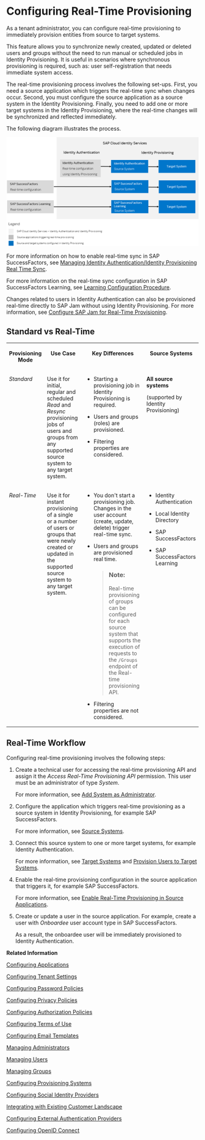 <!-- loio617dd4b247e94ea682d528d61e0cb522 -->

# Configuring Real-Time Provisioning

As a tenant administrator, you can configure real-time provisioning to immediately provision entities from source to target systems.

This feature allows you to synchronize newly created, updated or deleted users and groups without the need to run manual or scheduled jobs in Identity Provisioning. It is useful in scenarios where synchronous provisioning is required, such as: user self-registration that needs immediate system access.

The real-time provisioning process involves the following set-ups. First, you need a source application which triggers the real-time sync when changes occur. Second, you must configure the source application as a source system in the Identity Provisioning. Finally, you need to add one or more target systems in the Identity Provisioning, where the real-time changes will be synchronized and reflected immediately.

The following diagram illustrates the process.

![](images/Real-Time_Provisioning-New_8bb84c3.png)

For more information on how to enable real-time sync in SAP SuccessFactors, see [Managing Identity Authentication/Identity Provisioning Real Time Sync](https://help.sap.com/docs/SAP_SUCCESSFACTORS_PLATFORM/534356acc0ab4b0e8977ebfb2eb432f7/08bc4985a894495a9a92d8ec1549d43b.html?version=Latest).

For more information on the real-time sync configuration in SAP SuccessFactors Learning, see [Learning Configuration Procedure](https://help.sap.com/docs/SAP_SUCCESSFACTORS_LEARNING/82cf7c83c7db42a8aa1d3bbdbc39e93d/3f29058a9dfe4ce38a3c774fbdf5339b.html?version=Latest).

Changes related to users in Identity Authentication can also be provisioned real-time directly to SAP Jam without using Identity Provisioning. For more information, see [Configure SAP Jam for Real-Time Provisioning](configure-sap-jam-for-real-time-provisioning-a923427.md).



<a name="loio617dd4b247e94ea682d528d61e0cb522__section_nkh_qb5_53b"/>

## Standard vs Real-Time


<table>
<tr>
<th valign="top">

Provisioning Mode

</th>
<th valign="top">

Use Case

</th>
<th valign="top">

Key Differences

</th>
<th valign="top">

Source Systems

</th>
</tr>
<tr>
<td valign="top">

*Standard* 

</td>
<td valign="top">

Use it for initial, regular and scheduled *Read* and *Resync* provisioning jobs of users and groups from any supported source system to any target system.

</td>
<td valign="top">

-   Starting a provisioning job in Identity Provisioning is required.

-   Users and groups \(roles\) are provisioned.

-   Filtering properties are considered.




</td>
<td valign="top">

**All source systems**

\(supported by Identity Provisioning\)

</td>
</tr>
<tr>
<td valign="top">

*Real-Time* 

</td>
<td valign="top">

Use it for instant provisioning of a single or a number of users or groups that were newly created or updated in the supported source system to any target system.

</td>
<td valign="top">

-   You don't start a provisioning job. Changes in the user account \(create, update, delete\) trigger real-time sync.

-   Users and groups are provisioned real time.

    > ### Note:  
    > Real-time provisioning of groups can be configured for each source system that supports the execution of requests to the `/Groups` endpoint of the Real-time provisioning API.

-   Filtering properties are not considered.




</td>
<td valign="top">

-   Identity Authentication

-   Local Identity Directory

-   SAP SuccessFactors

-   SAP SuccessFactors Learning




</td>
</tr>
</table>



<a name="loio617dd4b247e94ea682d528d61e0cb522__section_rph_ygw_pxb"/>

## Real-Time Workflow

Configuring real-time provisioning involves the following steps:

1.  Create a technical user for accessing the real-time provisioning API and assign it the *Access Real-Time Provisioning API* permission. This user must be an administrator of type *System*.

    For more information, see [Add System as Administrator](add-administrators-bbbdbdd.md#loiocefb742a36754b18bbe5c3503ac6d87c).

2.  Configure the application which triggers real-time provisioning as a source system in Identity Provisioning, for example SAP SuccessFactors.

    For more information, see [Source Systems](../source-systems-58033be.md).

3.  Connect this source system to one or more target systems, for example Identity Authentication.

    For more information, see [Target Systems](../target-systems-ab3f641.md) and [Provision Users to Target Systems](provision-users-to-target-systems-af6f78b.md).

4.  Enable the real-time provisioning configuration in the source application that triggers it, for example SAP SuccessFactors.

    For more information, see [Enable Real-Time Provisioning in Source Applications](enable-real-time-provisioning-in-source-applications-0767587.md).

5.  Create or update a user in the source application. For example, create a user with *Onboardee* user account type in SAP SuccessFactors.

    As a result, the onboardee user will be immediately provisioned to Identity Authentication.


**Related Information**  


[Configuring Applications](configuring-applications-61ad3b0.md "This section describes how you can configure the user authentication, access to an application, and use a branding style in accordance with your company requirements. It also explains the trust configuration between Identity Authentication and a service provider or client (relying party).")

[Configuring Tenant Settings](configuring-tenant-settings-d4d6fdc.md "Initially, the tenants are configured to use default settings. This section describes how you as a tenant administrator can make custom tenant configurations.")

[Configuring Password Policies](configuring-password-policies-12b3395.md "Passwords for the authentication of users are subject to certain rules. These rules are defined in the password policy. Identity Authentication provides you with two predefined password policies, in addition to which you can create and configure up to three custom password policies.")

[Configuring Privacy Policies](configuring-privacy-policies-ed48466.md "You can configure a custom privacy policy document by creating a new document, adding and editing its language versions, and defining the document for an application.")

[Configuring Authorization Policies](configuring-authorization-policies-982ac5f.md "Authorization management enables SAP Cloud Identity Services administrators to use authorization policies, customize them, and assign them to users.")

[Configuring Terms of Use](configuring-terms-of-use-61d3a86.md "You can configure a custom terms of use document by creating a new document, adding and editing its language versions, and defining the document for an application.")

[Configuring Email Templates](configuring-email-templates-b2afbcd.md "Tenant administrators can use the default or a custom email template set for the application processes.")

[Managing Administrators](managing-administrators-786eea2.md "This section describes how, as a tenant administrator, you can list all administrators in the administration console for SAP Cloud Identity Services, add new administrators, and edit the administrator authorizations. You can also remove administrators.")

[Managing Users](managing-users-228428f.md "Tenant administrators can manage user accounts via the administration console for SAP Cloud Identity Services, and via APIs.")

[Managing Groups](managing-groups-ddd067c.md "Tenant administrators can create groups, and assign and unassign these groups to users via the administration console for SAP Cloud Identity Services.")

[Configuring Provisioning Systems](configuring-provisioning-systems-f149f76.md "Configure provisioning systems for synchronizing users and groups between business applications.")

[Configuring Social Identity Providers](configuring-social-identity-providers-17d400d.md "By configuring a social provider, users can log on to applications with their social media credentials by linking their accounts in Identity Authentication to the social media account.")

[Integrating with Existing Customer Landscape](integrating-with-existing-customer-landscape-cf29ea1.md "Identity Authentication can be integrated with already existing customer landscape and supports different types of delegated authentication.")

[Configuring External Authentication Providers](configuring-external-authentication-providers-4f02f94.md "Configure authentication providers in the administration console for SAP Cloud Identity Services to manage users from external providers.")

[Configuring OpenID Connect](configuring-openid-connect-a789c9c.md "You can use Identity Authentication for authentication in OpenID Connect protected applications.")

